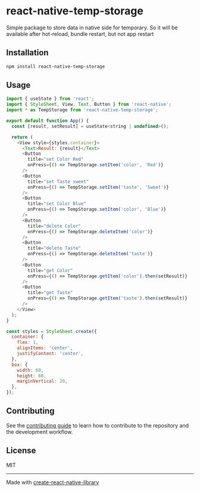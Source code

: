 # react-native-temp-storage

Simple package to store data in native side for temporary. So it will be available after hot-reload, bundle restart, but not app restart

## Installation

```sh
npm install react-native-temp-storage
```

## Usage


```js
import { useState } from 'react';
import { StyleSheet, View, Text, Button } from 'react-native';
import * as TempStorage from 'react-native-temp-storage';

export default function App() {
  const [result, setResult] = useState<string | undefined>();

  return (
    <View style={styles.container}>
      <Text>Result: {result}</Text>
      <Button
        title="set Color Red"
        onPress={() => TempStorage.setItem('color', 'Red')}
      />
      <Button
        title="set Taste sweet"
        onPress={() => TempStorage.setItem('taste', 'Sweet')}
      />
      <Button
        title="set Color Blue"
        onPress={() => TempStorage.setItem('color', 'Blue')}
      />
      <Button
        title="delete Color"
        onPress={() => TempStorage.deleteItem('color')}
      />
      <Button
        title="delete Taste"
        onPress={() => TempStorage.deleteItem('taste')}
      />
      <Button
        title="get Color"
        onPress={() => TempStorage.getItem('color').then(setResult)}
      />
      <Button
        title="get Taste"
        onPress={() => TempStorage.getItem('taste').then(setResult)}
      />
    </View>
  );
}

const styles = StyleSheet.create({
  container: {
    flex: 1,
    alignItems: 'center',
    justifyContent: 'center',
  },
  box: {
    width: 60,
    height: 60,
    marginVertical: 20,
  },
});

```


## Contributing

See the [contributing guide](CONTRIBUTING.md) to learn how to contribute to the repository and the development workflow.

## License

MIT

---

Made with [create-react-native-library](https://github.com/callstack/react-native-builder-bob)
